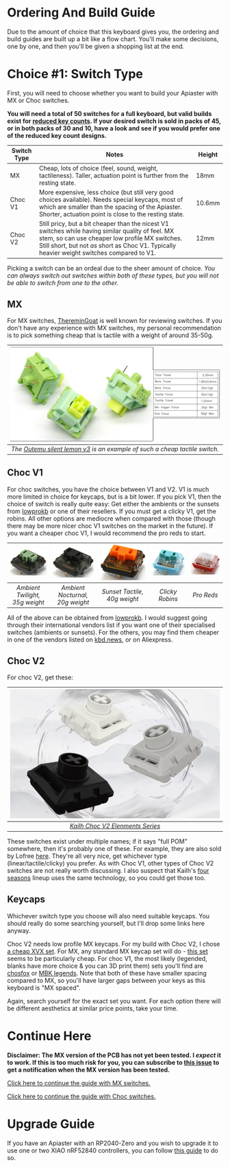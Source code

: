 # Ordering And Build Guide

Due to the amount of choice that this keyboard gives you, the ordering and build guides are built up a bit like a flow chart. You'll make some decisions, one by one, and then you'll be given a shopping list at the end.

# Choice #1: Switch Type

First, you will need to choose whether you want to build your Apiaster with MX or Choc switches. 

**You will need a total of 50 switches for a full keyboard, but valid builds exist for [reduced key counts](). If your desired switch is sold in packs of 45, or in both packs of 30 and 10, have a look and see if you would prefer one of the reduced key count designs.**

| Switch Type | Notes | Height |
|----|---- |----|
| MX | Cheap, lots of choice (feel, sound, weight, tactileness). Taller, actuation point is further from the resting state. |18mm |
| Choc V1| More expensive, less choice (but still very good choices available). Needs special keycaps, most of which are smaller than the spacing of the Apiaster. Shorter, actuation point is close to the resting state. | 10.6mm |
| Choc V2| Still pricy, but a bit cheaper than the nicest V1 switches while having similar quality of feel. MX stem, so can use cheaper low profile MX switches. Still short, but not *as* short as Choc V1. Typically heavier weight switches compared to V1. | 12mm |

Picking a switch can be an ordeal due to the sheer amount of choice. *You can always switch out switches within both of these types, but you will not be able to switch from one to the other.*

## MX
For MX switches, [ThereminGoat](https://github.com/ThereminGoat/switch-scores) is well known for reviewing switches. If you don't have any experience with MX switches, my personal recommendation is to pick something cheap that is tactile with a weight of around 35-50g. 

|![Outemu Silent Lemon](../images/ordering-guide/outemu-silent-lemon.png)| 
|:--:| 
| *The [Outemu silent lemon v3](https://www.aliexpress.com/item/1005007140434837.html) is an example of such a cheap tactile switch.* |

## Choc V1
For choc switches, you have the choice between V1 and V2. V1 is much more limited in choice for keycaps, but is a bit lower. If you pick V1, then the choice of switch is really quite easy: Get either the ambients or the sunsets from [lowprokb](https://lowprokb.ca/collections/switches) or one of their resellers. If you must get a clicky V1, get the robins. All other options are mediocre when compared with those (though there may be more nicer choc V1 switches on the market in the future). If you want a cheaper choc V1, I would recommend the pro reds to start.

|![Twilight](../images/ordering-guide/twilight.png) |![Nocturnal](../images/ordering-guide/nocturnal.png) |![Sunset](../images/ordering-guide/sunset.png) |![Robin](../images/ordering-guide/robin.png) |![Pro Red](../images/ordering-guide/pro-red.png) |
| :--: | :--: | :--: | :--: | :--: | 
| *Ambient Twilight, 35g weight* | *Ambient Nocturnal, 20g weight* | *Sunset Tactile, 40g weight* | *Clicky Robins* |*Pro Reds* |

All of the above can be obtained from [lowprokb](https://lowprokb.ca/collections/switches). I would suggest going through their international vendors list if you want one of their specialised switches (ambients or sunsets). For the others, you may find them cheaper in one of the vendors listed on [kbd.news](https://kbd.news/vendors/switch), or on Aliexpress.

## Choc V2

For choc V2, get these:

|![Kailh Choc V2 Elenments Series](../images/ordering-guide/elenments.png)| 
|:--:| 
| *[Kailh Choc V2 Elenments Series](https://www.aliexpress.us/item/3256807071072267.html)* |

These switches exist under multiple names; if it says "full POM" somewhere, then it's probably one of these. For example, they are also sold by Lofree [here](https://www.lofree.co/collections/switches). They're all very nice, get whichever type (linear/tactile/clicky) you prefer. As with Choc V1, other types of Choc V2 switches are not really worth discussing. I also suspect that Kailh's [four seasons](https://www.aliexpress.us/item/3256807506486516.html) lineup uses the same technology, so you could get those too.

## Keycaps

Whichever switch type you choose will also need suitable keycaps. You should really do some searching yourself, but I'll drop some links here anyway.

 Choc V2 needs low profile MX keycaps. For my build with Choc V2, I chose [a cheap XVX set](https://www.aliexpress.us/item/3256808009058126.html). For MX, any standard MX keycap set will do - [this set](https://www.aliexpress.com/item/1005005386897424.html) seems to be particularly cheap. For choc V1, the most likely (legended, blanks have more choice \& you can 3D print them) sets you'll find are [chosfox](https://www.aliexpress.us/item/3256805104770064.html) or [MBK legends](https://fkcaps.com/keycaps/mbk/legend-40s). Note that both of these have smaller spacing compared to MX, so you'll have larger gaps between your keys as this keyboard is "MX spaced".

 Again, search yourself for the exact set you want. For each option there will be different aesthetics at similar price points, take your time.

# Continue Here

**Disclaimer: The MX version of the PCB has not yet been tested. I *expect* it to work. If this is too much risk for you, you can subscribe to [this issue]() to get a notification when the MX version has been tested.**

[Click here to continue the guide with MX switches.](./mx-ordering-guide/mcu.md)

[Click here to continue the guide with Choc switches.](./choc-ordering-guide/mcu.md)

# Upgrade Guide

If you have an Apiaster with an RP2040-Zero and you wish to upgrade it to use one or two XIAO nRF52840 controllers, you can follow [this guide](./mcu-upgrade-guide.md) to do so.